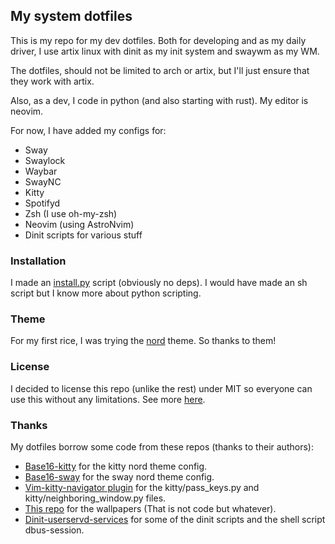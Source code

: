 ## My system dotfiles

This is my repo for my dev dotfiles. Both for developing and as my daily driver, I use artix linux with dinit as my init system and swaywm as my WM.

The dotfiles, should not be limited to arch or artix, but I'll just ensure that they work with artix.

Also, as a dev, I code in python (and also starting with rust). My editor is neovim.

For now, I have added my configs for:

- Sway
- Swaylock
- Waybar
- SwayNC
- Kitty
- Spotifyd
- Zsh (I use oh-my-zsh)
- Neovim (using AstroNvim)
- Dinit scripts for various stuff

### Installation

I made an [install.py](https://github.com/Padelvi/dotfiles/blob/main/install.py) script (obviously no deps). I would have made an sh script but I know more about python scripting.

### Theme

For my first rice, I was trying the [nord](https://github.com/nordtheme/nord) theme. So thanks to them!

### License

I decided to license this repo (unlike the rest) under MIT so everyone can use this without any limitations. See more [here](https://github.com/Padelvi/dotfiles/blob/main/LICENSE).

### Thanks

My dotfiles borrow some code from these repos (thanks to their authors):

- [Base16-kitty](https://github.com/kdrag0n/base16-kitty) for the kitty nord theme config.
- [Base16-sway](https://github.com/rkubosz/base16-sway) for the sway nord theme config.
- [Vim-kitty-navigator plugin](https://github.com/knubie/vim-kitty-navigator) for the kitty/pass_keys.py and kitty/neighboring_window.py files.
- [This repo](https://github.com/cafecitohippo/nordicvectors) for the wallpapers (That is not code but whatever).
- [Dinit-userservd-services](https://github.com/Xynonners/dinit-userservd-services) for some of the dinit scripts and the shell script dbus-session.
